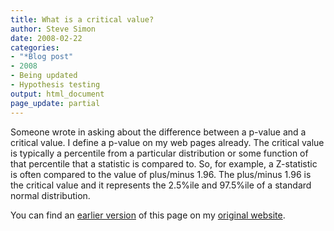 ```yaml
---
title: What is a critical value?
author: Steve Simon
date: 2008-02-22
categories:
- "*Blog post"
- 2008
- Being updated
- Hypothesis testing
output: html_document
page_update: partial
---
```


Someone wrote in asking about the difference between a p-value and a
critical value. I define a p-value on my web pages already. The
critical value is typically a percentile from a particular
distribution or some function of that percentile that a statistic is
compared to. So, for example, a Z-statistic is often compared to the
value of plus/minus 1.96. The plus/minus 1.96 is the critical value
and it represents the 2.5%ile and 97.5%ile of a standard normal
distribution.

You can find an [earlier version][sim1] of this page on my [original website][sim2].

[sim1]: http://www.pmean.com/08/CriticalValue.html
[sim2]: http://www.pmean.com/original_site.html

